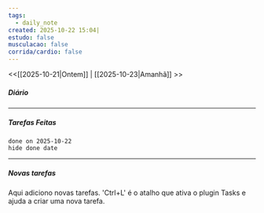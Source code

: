 ```yaml
---
tags:
  - daily_note
created: 2025-10-22 15:04|
estudo: false
musculacao: false
corrida/cardio: false
---
```

<<[[2025-10-21|Ontem]] | [[2025-10-23|Amanhã]] >>
##### Diário


---------------------
##### Tarefas Feitas
```tasks
done on 2025-10-22
hide done date
```
----------------
##### Novas tarefas
Aqui adiciono novas tarefas. 'Ctrl+L' é o atalho que ativa o plugin Tasks e ajuda a criar uma nova tarefa.